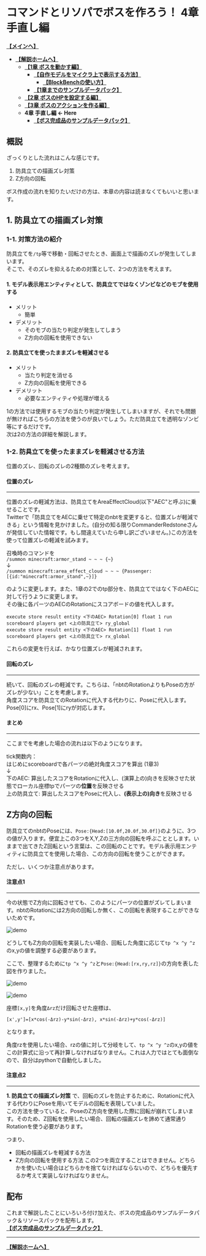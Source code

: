 # コマンドとリソパでボスを作ろう！  4章 手直し編

**[【メインへ】](https://github.com/Keeema-1/CustomModelBoss)**

 - **[【解説ホームへ】](https://github.com/Keeema-1/CustomModelBoss/blob/main/lectures/home.md)** 
     - **[【1章 ボスを動かす編】](https://github.com/Keeema-1/CustomModelBoss/blob/main/lectures/lec1.md)**  
         - **[【自作モデルをマイクラ上で表示する方法】](https://github.com/Keeema-1/CustomModelBoss/blob/main/lectures/lecA.md)**
             - **[【BlockBenchの使い方】](https://github.com/Keeema-1/CustomModelBoss/blob/main/lectures/lecB.md)**
         - **[【1章までのサンプルデータパック】](https://github.com/Keeema-1/CustomModelBoss/blob/sample1/README.md)**
     - **[【2章 ボスのHPを設定する編】](https://github.com/Keeema-1/CustomModelBoss/blob/main/lectures/lec2.md)**
     - **[【3章 ボスのアクションを作る編】](https://github.com/Keeema-1/CustomModelBoss/blob/main/lectures/lec3.md)**
     - **4章 手直し編 ← Here**
         - **[【ボス完成品のサンプルデータパック】](https://github.com/Keeema-1/CustomModelBoss/blob/sample2/README.md)**

## 概説

ざっくりとした流れはこんな感じです。

1. 防具立ての描画ズレ対策
2. Z方向の回転

ボス作成の流れを知りたいだけの方は、本章の内容は読まなくてもいいと思います。

## 1. 防具立ての描画ズレ対策

### 1-1. 対策方法の紹介

防具立てを`/tp`等で移動・回転させたとき、画面上で描画のズレが発生してしまいます。  
そこで、そのズレを抑えるための対策として、2つの方法を考えます。

#### 1. モデル表示用エンティティとして、防具立てではなくゾンビなどのモブを使用する

 - メリット
      - 簡単
 - デメリット
      - そのモブの当たり判定が発生してしまう
      - Z方向の回転を使用できない

#### 2. 防具立てを使ったままズレを軽減させる

 - メリット
      - 当たり判定を消せる
      - Z方向の回転を使用できる
 - デメリット
      - 必要なエンティティや処理が増える

1の方法では使用するモブの当たり判定が発生してしまいますが、それでも問題が無ければこちらの方法を使うのが良いでしょう。ただ防具立てを透明なゾンビ等にするだけです。  
次は2の方法の詳細を解説します。


### 1-2. 防具立てを使ったままズレを軽減させる方法

位置のズレ、回転のズレの2種類のズレを考えます。

#### 位置のズレ
___
位置のズレの軽減方法は、防具立てをAreaEffectCloud(以下"AEC"と呼ぶ)に乗せることです。  
Twitterで「防具立てをAECに乗せて特定のnbtを変更すると、位置ズレが軽減できる」という情報を見かけました。(自分の知る限りCommanderRedstoneさんが発信していた情報です。もし間違えていたら申し訳ございません。)この方法を使って位置ズレの軽減を試みます。

召喚時のコマンドを  
`/summon minecraft:armor_stand ~ ~ ~ {~}`  
↓  
`/summon minecraft:area_effect_cloud ~ ~ ~ {Passenger:[{id:"minecraft:armor_stand",~}]}`  

のように変更します。また、1章の2でのtp部分を、防具立てではなく下のAECに対して行うように変更します。  
その後に各パーツのAECのRotationにスコアボードの値を代入します。

    execute store result entity <下のAEC> Rotation[0] float 1 run scoreboard players get <上の防具立て> ry_global
    execute store result entity <下のAEC> Rotation[1] float 1 run scoreboard players get <上の防具立て> rx_global

これらの変更を行えば、かなり位置ズレが軽減されます。


#### 回転のズレ
___
続いて、回転のズレの軽減です。こちらは、「nbtのRotationよりもPoseの方がズレが少ない」ことを考慮します。  
角度スコアを防具立てのRotationに代入する代わりに、Poseに代入します。Pose[0]にrx、Pose[1]にryが対応します。

#### まとめ
___
ここまでを考慮した場合の流れは以下のようになります。

tick関数内：  
はじめにscoreboardで各パーツの絶対角度スコアを算出 (1章3)  
↓  
下のAEC: 算出したスコアをRotationに代入し、(演算上の)向きを反映させた状態でローカル座標tpでパーツの**位置**を反映させる  
上の防具立て: 算出したスコアをPoseに代入し、**(表示上の)向き**を反映させる


## Z方向の回転

防具立てのnbtのPoseには、`Pose:{Head:[10.0f,20.0f,30.0f]}`のように、3つの値が入ります。便宜上この3つをX,Y,Zの三方向の回転を呼ぶこととします。いままで出てきたZ回転という言葉は、この回転のことです。モデル表示用エンティティに防具立てを使用した場合、この方向の回転を使うことができます。  

ただし、いくつか注意点があります。

#### 注意点1
___
今の状態でZ方向に回転させても、このようにパーツの位置がズレてしまいます。nbtのRotationには2方向の回転しか無く、この回転を表現することができないためです。  

![demo](https://github.com/Keeema-1/CustomModelBoss/blob/main/materials/13.gif)

どうしてもZ方向の回転を実装したい場合、回転した角度に応じて`tp ^x ^y ^z`のx,yの値を調整する必要があります。  

ここで、整理するために`tp ^x ^y ^z`と`Pose:{Head:[rx,ry,rz]}`の方向を表した図を作りました。

![demo](https://github.com/Keeema-1/CustomModelBoss/blob/main/materials/8.png)

![demo](https://github.com/Keeema-1/CustomModelBoss/blob/main/materials/9.png)

座標`[x,y]`を角度`Δrz`だけ回転させた座標は、

    [x',y']=[x*cos(-Δrz)-y*sin(-Δrz), x*sin(-Δrz)+y*cos(-Δrz)]

となります。

角度rzを使用したい場合、rzの値に対して分岐をして、`tp ^x ^y ^z`のx,yの値をこの計算式に沿って再計算しなければなりません。これは人力ではとても面倒なので、自分はpythonで自動化しました。  


#### 注意点2
___
**1. 防具立ての描画ズレ対策** で、回転のズレを防止するために、Rotationに代入する代わりにPoseを用いてモデルの回転を表現していました。  
この方法を使っていると、PoseのZ方向を使用した際に回転が崩れてしまいます。そのため、Z回転を使用したい場合、回転の描画ズレを諦めて通常通りRotationを使う必要があります。

つまり、
 - 回転の描画ズレを軽減する方法
 - Z方向の回転を使用する方法
この2つを両立することはできません。どちらかを使いたい場合はどちらかを捨てなければならないので、どちらを優先するか考えて実装しなければなりません。

## 配布

これまで解説したことにいろいろ付け加えた、ボスの完成品のサンプルデータパック＆リソースパックを配布します。  
**[【ボス完成品のサンプルデータパック】](https://github.com/Keeema-1/CustomModelBoss/blob/sample2/README.md)**  

___

**[【解説ホームへ】](https://github.com/Keeema-1/CustomModelBoss/blob/main/lectures/home.md)**
